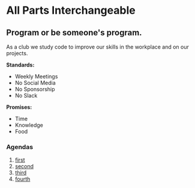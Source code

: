 # All Parts Interchangeable
## Program or be someone's program.
As a club we study code to improve our skills in the workplace and on our projects.

**Standards:**
- Weekly Meetings
- No Social Media
- No Sponsorship
- No Slack
  
**Promises:**
- Time
- Knowledge
- Food

### Agendas
1. [first](agenda_01.md)
2. [second](agenda_02.md)
3. [third](agenda_03.md)
4. [fourth](agenda_04.md)
